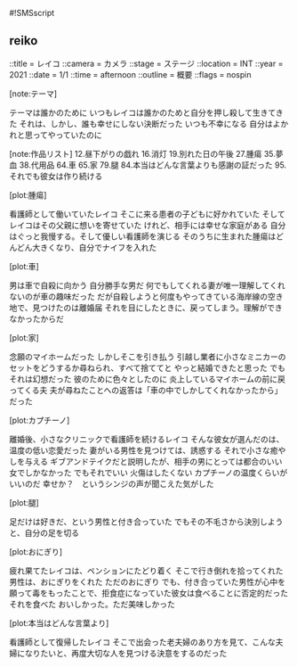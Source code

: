 #!SMSscript

## reiko

::title = レイコ
::camera = カメラ
::stage = ステージ
::location = INT
::year = 2021
::date = 1/1
::time = afternoon
::outline = 概要
::flags = nospin

[note:テーマ]

テーマは誰かのために
いつもレイコは誰かのためと自分を押し殺して生きてきた
それは、しかし、誰も幸せにしない決断だった
いつも不幸になる
自分はよかれと思ってやっていたのに

[note:作品リスト]
12.昼下がりの戯れ
16.消灯
19.別れた日の午後
27.腫瘍
35.夢血
38.代用品
64.車
65.家
79.腿
84.本当はどんな言葉よりも感謝の証だった
95.それでも彼女は作り続ける




[plot:腫瘍]

看護師として働いていたレイコ
そこに来る患者の子どもに好かれていた
そしてレイコはその父親に想いを寄せていた
けれど、相手には幸せな家庭がある
自分はぐっと我慢する。そして優しい看護師を演じる
そのうちに生まれた腫瘍はどんどん大きくなり、自分でナイフを入れた

[plot:車]

男は車で自殺に向かう
自分勝手な男だ
何でもしてくれる妻が唯一理解してくれないのが車の趣味だった
だが自殺しようと何度もやってきている海岸線の空き地で、見つけたのは離婚届
それを目にしたときに、戻ってしまう。理解ができなかったからだ

[plot:家]

念願のマイホームだった
しかしそこを引き払う
引越し業者に小さなミニカーのセットをどうするか尋ねられ、すべて捨ててと
やっと結婚できたと思った
でもそれは幻想だった
彼のために色々としたのに
炎上しているマイホームの前に戻ってくる夫
夫が尋ねたことへの返答は「車の中でしかしてくれなかったから」だった

[plot:カプチーノ]

離婚後、小さなクリニックで看護師を続けるレイコ
そんな彼女が選んだのは、温度の低い恋愛だった
妻がいる男性を見つけては、誘惑する
それで小さな癒やしを与える
ギブアンドテイクだと説明したが、相手の男にとっては都合のいい女でしかなかった
でもそれでいい
火傷はしたくない
カプチーノの温度くらいがいいのだ
幸せか？　というシンジの声が聞こえた気がした

[plot:腿]

足だけは好きだ、という男性と付き合っていた
でもその不毛さから決別しようと、自分の足を切る

[plot:おにぎり]

疲れ果てたレイコは、ペンションにたどり着く
そこで行き倒れを拾ってくれた男性は、おにぎりをくれた
ただのおにぎり
でも、付き合っていた男性が心中を願って毒をもったことで、拒食症になっていた彼女は食べることに否定的だった
それを食べた
おいしかった。ただ美味しかった

[plot:本当はどんな言葉より]

看護師として復帰したレイコ
そこで出会った老夫婦のあり方を見て、こんな夫婦になりたいと、再度大切な人を見つける決意をするのだった

